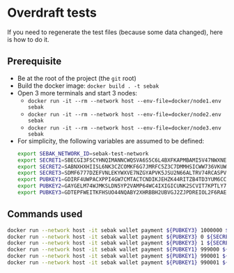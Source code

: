 # Overdraft tests

If you need to regenerate the test files (because some data changed),
here is how to do it.

## Prerequisite

- Be at the root of the project (the `git` root)
- Build the docker image: `docker build . -t sebak`
- Open 3 more terminals and start 3 nodes:
  - `docker run -it --rm --network host --env-file=docker/node1.env sebak`
  - `docker run -it --rm --network host --env-file=docker/node2.env sebak`
  - `docker run -it --rm --network host --env-file=docker/node3.env sebak`
- For simplicity, the following variables are assumed to be defined:
  ```sh
  export SEBAK_NETWORK_ID=sebak-test-network
  export SECRET1=SBECGI3FSCYHNQIMANNCWQSVA6S5C6L4BXFKAPMBAMI5V47NWXNE37MN
  export SECRET2=SABNXHXHIISL6NK3CZCOMKF6G7JMRFC5Z3C7DMMHSICWW736VKUWSJIA
  export SECRET3=SDMF6777DZEFVNLEKYWXVE7NZGYAPVK5JSU2N66ALTRV74RCASPV5A6V
  export PUBKEY1=GDIRF4UWPACXPPI4GW7CMTACTCNDIKJEHZK44RITZB4TD3YUM6CCVNGJ
  export PUBKEY2=GAYGELM74WJMKSLDN5YP2VAMP64WC4IXIGICUNK2SCVIT7KPTLY7M3MW
  export PUBKEY3=GDTEPFWEITKFHSUO44NQABY2XHRBBH2UBVGJ2ZJPDREIOL2F6RAEBJE4
  ```

## Commands used

```sh
docker run --network host -it sebak wallet payment ${PUBKEY3} 1000000 ${SECRET1} --endpoint=https://127.0.0.1:2821 --create --verbose
docker run --network host -it sebak wallet payment ${PUBKEY3} 0 ${SECRET1} --endpoint=https://127.0.0.1:2821 --verbose
docker run --network host -it sebak wallet payment ${PUBKEY3} 1 ${SECRET1} --endpoint=https://127.0.0.1:2821 --verbose
docker run --network host -it sebak wallet payment ${PUBKEY1} 999000 ${SECRET3} --endpoint=https://127.0.0.1:2821 --verbose
docker run --network host -it sebak wallet payment ${PUBKEY1} 990001 ${SECRET3} --endpoint=https://127.0.0.1:2821 --verbose
docker run --network host -it sebak wallet payment ${PUBKEY1} 990001 ${SECRET3} --endpoint=https://127.0.0.1:2821 --verbose
```
